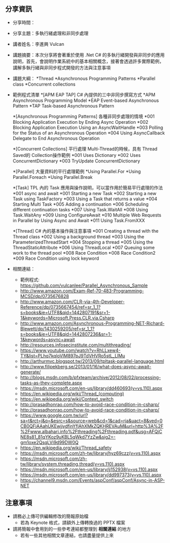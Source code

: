 ﻿分享資訊
------------
* 分享時間：
* 分享主題：多執行緒處理和非同步處理
* 講者姓名：李進興 Vulcan
* 講題摘要：本次分享將會著重於使用 .Net C# 的多執行緒開發與非同步的應用說明，首先，會說明作業系統中的基本相關概念，接著會透過許多實際範例，講解多執行緒與非同步程式開發的方法與注意事項
* 講題大綱：
  *Thread
  *Asynchronous Programming Patterns
  *Parallel class
  *Concurrent collections 
* 範例程式清單
  *[APM EAP TAP] C# 內提供的三中非同步撰寫方式
  *APM Asynchronous Programming Model
  *EAP Event-based Asynchronous Pattern
  *TAP Task-based Asynchronous Pattern

  *[Asynchronous Programming Patterns] 各種非同步處理的情境
  *001 Blocking Application Execution by Ending Async Operation
  *002 Blocking Application Execution Using an AsyncWaitHandle
  *003 Polling for the Status of an Asynchronous Operation
  *004 Using AsyncCallback Delegate to End Asynchronous Operation

  *[Concurrent Collections] 平行處理 Multi-Thread的時候，具有 Thread Saved的 Collection操作範例
  *001 Uses Dictionary
  *002 Uses ConcurrentDictionary
  *003 TryUpdate ConcurrentDictionary

  *[Parallel]  大量資料的平行處理範例
  *Using Parallel.For
  *Using Parallel.Foreach
  *Using Parallel.Break

  *[Task] TPL 內的 Task 應用與操作說明，可以當作用於簡易平行處理的作法
  *001 async and await
  *001 Starting a new Task
  *002 Starting a new Task using TaskFactory
  *003 Using a Task that returns a value
  *004 Starting Multi Task
  *005 Adding a continuation
  *006 Scheduling different continuation tasks
  *007 Using Task.WaitAll
  *008 Using Task.WaitAny
  *009 Using ConfigureAwait
  *010 Multiple Web Requests in Parallel by Using Async and Await
  *011 Using Task.FromXXX

  *[Thread] C# 內的基本操作與注意事項
  *001 Creating a thread with the Thread class
  *002 Using a background thread
  *003 Using the ParameterizedThreadStart
  *004 Stopping a thread
  *005 Using the ThreadStaticAttribute
  *006 Using ThreadLocal
  *007 Queuing some work to the thread pool
  *008 Race Condition
  *008 Race Condition2
  *009 Race Condition using lock keyword

* 相關連結：
  * 範例程式: https://github.com/vulcanlee/Parallel_Asynchronous_Sample
  * http://www.amazon.com/Exam-Ref-70-483-Programming-MCSD/dp/0735676828
  * http://www.amazon.com/CLR-via-4th-Developer-Reference/dp/0735667454/ref=sr_1_1?s=books&ie=UTF8&qid=1442807191&sr=1-1&keywords=Microsoft.Press.CLR.via.Csharp
  * http://www.amazon.com/Asynchronous-Programming-NET-Richard-Blewett/dp/1430259205/ref=sr_1_1?s=books&ie=UTF8&qid=1442807236&sr=1-1&keywords=async+await
  * http://resources.infosecinstitute.com/multithreading/
  * https://www.youtube.com/watch?v=RhLLxew4-TY&list=PLhq7kqloVlM897pJ9TdVHVRo5stL_LlMu
  * http://arthurmvc.blogspot.tw/2013/09/tpltask-parallel-language.html
  * http://www.filipekberg.se/2013/01/16/what-does-async-await-generate/
  * http://blogs.msdn.com/b/pfxteam/archive/2012/08/02/processing-tasks-as-they-complete.aspx
  * https://msdn.microsoft.com/en-us/library/dd460693(v=vs.110).aspx
  * https://en.wikipedia.org/wiki/Thread_(computing)
  * https://en.wikipedia.org/wiki/Context_switch
  * http://prasadhonrao.com/how-to-avoid-race-condition-in-csharp/
  * http://prasadhonrao.com/how-to-avoid-race-condition-in-csharp/
  * https://www.google.com.tw/url?sa=t&rct=j&q=&esrc=s&source=web&cd=1&cad=rja&uact=8&ved=0CB0QFjAAahUKEwjjydfinYfIAhXMkZQKHREVAuM&url=http%3A%2F%2Fwww.albahari.info%2Fthreading%2Fthreading.pdf&usg=AFQjCNE8s81_81qYKoz9uKBL5qWkd7YzZw&sig2=-gm1oxe2QsqLVi9d99DW0Q
  * https://en.wikipedia.org/wiki/Thread_safety
  * https://msdn.microsoft.com/zh-tw/library/hyz69czz(v=vs.110).aspx
  * https://msdn.microsoft.com/zh-tw/library/system.threading.thread(v=vs.110).aspx
  * https://msdn.microsoft.com/en-us/library/jj152938(v=vs.110).aspx
  * https://msdn.microsoft.com/en-us/library/dd997373(v=vs.110).aspx
  * https://channel9.msdn.com/Events/aspConf/aspConf/Async-in-ASP-NET

注意事項
------------

* 請務必上傳可供編輯修改的簡報原始檔
  * 若為 Keynote 格式，請額外上傳轉換過的 PPTX 檔案
* 請將簡報中會用到的一些參考連結都整理到 **相關連結** 的地方
  * 若有一些其他相關文章連結，也請盡量提供上來



